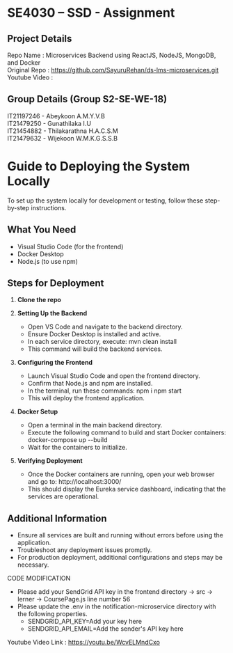 # SE4030 – SSD - Assignment

## Project Details

Repo Name : Microservices Backend using ReactJS, NodeJS, MongoDB, and Docker <br />
Original Repo : https://github.com/SayuruRehan/ds-lms-microservices.git <br />
Youtube Video : <br />

## Group Details (Group S2-SE-WE-18)

IT21197246 - Abeykoon A.M.Y.V.B <br />
IT21479250 - Gunathilaka I.U <br />
IT21454882 - Thilakarathna H.A.C.S.M <br />
IT21479632 - Wijekoon W.M.K.G.S.S.B <br />

# Guide to Deploying the System Locally

To set up the system locally for development or testing, follow these step-by-step instructions.

## What You Need

- Visual Studio Code (for the frontend)
- Docker Desktop
- Node.js (to use npm)

## Steps for Deployment

1. **Clone the repo**

2. **Setting Up the Backend**

   - Open VS Code and navigate to the backend directory.
   - Ensure Docker Desktop is installed and active.
   - In each service directory, execute:
     mvn clean install
   - This command will build the backend services.

3. **Configuring the Frontend**

   - Launch Visual Studio Code and open the frontend directory.
   - Confirm that Node.js and npm are installed.
   - In the terminal, run these commands:
     npm i
     npm start
   - This will deploy the frontend application.

4. **Docker Setup**

   - Open a terminal in the main backend directory.
   - Execute the following command to build and start Docker containers:
     docker-compose up --build
   - Wait for the containers to initialize.

5. **Verifying Deployment**
   - Once the Docker containers are running, open your web browser and go to:
     http://localhost:3000/
   - This should display the Eureka service dashboard, indicating that the services are operational.

## Additional Information

- Ensure all services are built and running without errors before using the application.
- Troubleshoot any deployment issues promptly.
- For production deployment, additional configurations and steps may be necessary.

CODE MODIFICATION

- Please add your SendGrid API key in the frontend directory -> src -> lerner -> CoursePage.js line number 56
- Please update the .env in the notification-microservice directory with the following properties.
  - SENDGRID_API_KEY=Add your key here
  - SENDGRID_API_EMAIL=Add the sender's API key here


Youtube Video Link : https://youtu.be/WcvELMndCxo
